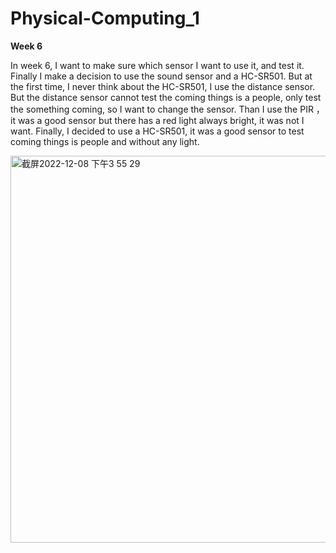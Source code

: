# Physical-Computing_1

**Week 6**

In week 6, I want to make sure which sensor I want to use it, and test it. Finally I make a decision to use the sound sensor and a HC-SR501. But at the first time, I never think about the HC-SR501, I use the distance sensor. But the distance sensor cannot test the coming things is a people, only test the something coming, so I want to change the sensor. Than I use the PIR ，it was a good sensor but there has a red light always bright, it was not I want. Finally, I decided to use a HC-SR501, it was a good sensor to test coming things is people and without any light.


<img width="619" alt="截屏2022-12-08 下午3 55 29" src="https://user-images.githubusercontent.com/119190967/206495567-5ccd0b47-a44c-4400-8fd7-fee3eaef33ce.png">
